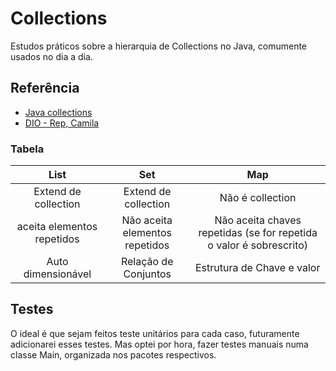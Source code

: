 
# Collections

Estudos práticos sobre a hierarquia de Collections no Java, comumente usados no dia a dia.




## Referência

- [Java collections](https://www.baeldung.com/java-collections)
- [DIO - Rep, Camila](https://github.com/cami-la/collections-java-api-2023)



### Tabela
| List    |  Set  |  Map  |
| :---:   | :---: | :---: |
| Extend de collection | Extend de collection   | Não é collection    |
|aceita elementos repetidos| Não aceita elementos repetidos | Não aceita chaves repetidas (se for repetida o valor é sobrescrito)
| Auto dimensionável | Relação de Conjuntos | Estrutura de Chave e valor

## Testes

O ideal é que sejam feitos teste unitários para cada caso, futuramente adicionarei esses testes.
Mas optei por hora, fazer testes manuais numa classe Main, organizada nos pacotes respectivos.

